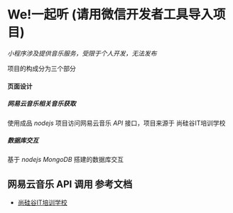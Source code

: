 # We!一起听 (请用微信开发者工具导入项目)
*小程序涉及提供音乐服务，受限于个人开发，无法发布*

项目的构成分为三个部分
#### 页面设计

##### 网易云音乐相关音乐获取
  使用成品 *nodejs* 项目访问网易云音乐 *API* 接口，项目来源于 尚硅谷IT培训学校
##### 数据库交互
  基于 *nodejs MongoDB* 搭建的数据库交互

## 网易云音乐 API 调用 参考文档

- [尚硅谷IT培训学校](https://www.youtube.com/watch?v=ie6SlWBqI5I&list=PLmOn9nNkQxJFJUIqdBQAt095FVs-o0IYE)

